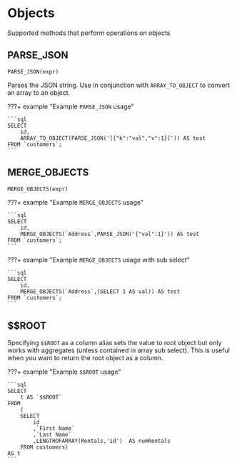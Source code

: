 # Objects

Supported methods that perform operations on objects

## PARSE_JSON

`PARSE_JSON(expr)`

Parses the JSON string. Use in conjunction with `ARRAY_TO_OBJECT` to convert an array to an object.

???+ example "Example `PARSE_JSON` usage"

    ```sql
    SELECT 
        id,
        ARRAY_TO_OBJECT(PARSE_JSON('[{"k":"val","v":1}]')) AS test
    FROM `customers`;
    ```
## MERGE_OBJECTS

`MERGE_OBJECTS(expr)`

???+ example "Example `MERGE_OBJECTS` usage"

    ```sql
    SELECT 
        id,
        MERGE_OBJECTS(`Address`,PARSE_JSON('{"val":1}')) AS test
    FROM `customers`;
    ```

???+ example "Example `MERGE_OBJECTS` usage with sub select"

    ```sql
    SELECT 
        id,
        MERGE_OBJECTS(`Address`,(SELECT 1 AS val)) AS test
    FROM `customers`;
    ```

## $$ROOT

Specifying `$$ROOT` as a column alias sets the value to root object but only works with aggregates (unless contained in array sub select). This is useful when you want to return the root object as a column.

???+ example "Example `$$ROOT` usage"

    ```sql
    SELECT 
        t AS `$$ROOT` 
    FROM 
        (
        SELECT 
            id
            ,`First Name`
            ,`Last Name`
            ,LENGTHOFARRAY(Rentals,'id')  AS numRentals 
        FROM customers) 
    AS t
    ```
